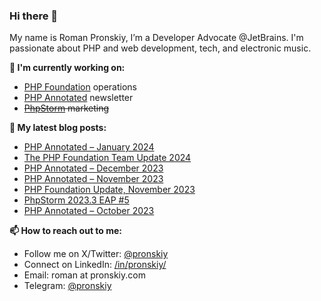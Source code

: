 ### Hi there 👋

My name is Roman Pronskiy, I’m a Developer Advocate @JetBrains. I'm passionate about PHP and web development, tech, and electronic music.

**👷 I'm currently working on:**
- [PHP Foundation](http://thephp.foundation/) operations
- [PHP Annotated](https://info.jetbrains.com/PHP-Annotated-Subscription.html) newsletter
- ~~[PhpStorm](https://jetbrains.com/phpstorm/) marketing~~

**📜 My latest blog posts:**
<!-- BLOG-POST-LIST:START -->
- [PHP Annotated – January 2024](https://blog.jetbrains.com/phpstorm/2024/01/php-annotated-january-2024/)
- [The PHP Foundation
Team Update 2024](https://thephp.foundation/blog/2024/01/03/the-php-foundation-team-update-2024/)
- [PHP Annotated – December 2023](https://blog.jetbrains.com/phpstorm/2023/12/php-annotated-december-2023/)
- [PHP Annotated – November 2023](https://blog.jetbrains.com/phpstorm/2023/12/php-annotated-november-2023/)
- [PHP Foundation Update, November 2023](https://thephp.foundation/blog/2023/11/27/php-foundation-update-november-2023/)
- [PhpStorm 2023.3 EAP #5](https://blog.jetbrains.com/phpstorm/2023/10/phpstorm-2023-3-eap-5/)
- [PHP Annotated – October 2023](https://blog.jetbrains.com/phpstorm/2023/10/php-annotated-october-2023/)
<!-- BLOG-POST-LIST:END -->

**📫 How to reach out to me:**
- Follow me on X/Twitter: [@pronskiy](https://twitter.com/pronskiy)
- Connect on LinkedIn: [/in/pronskiy/](https://www.linkedin.com/in/pronskiy/)
- Email: roman at pronskiy.com
- Telegram: [@pronskiy](https://t.me/pronskiy)

<!--
- 💬 Ask me about [PhpStorm](https://www.jetbrains.com/phpstorm/) and PHP.

Here are some ideas to get you started:

- 🔭 I’m currently working on ...
- 🌱 I’m currently learning ...
- 👯 I’m looking to collaborate on ...
- 🤔 I’m looking for help with ...
- 💬 Ask me about ...
- 📫 How to reach me: ...
- 😄 Pronouns: ...
- ⚡ Fun fact: ...
-->
